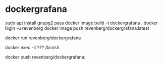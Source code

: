 # dockergrafana

sudo apt install gnupg2 pass
docker image build -t dockergrafana  .
docker login -u revenberg
docker image push revenberg/dockergrafana:latest

docker run revenberg/dockergrafana


docker exec -it ??? /bin/sh

docker push revenberg/dockergrafana: